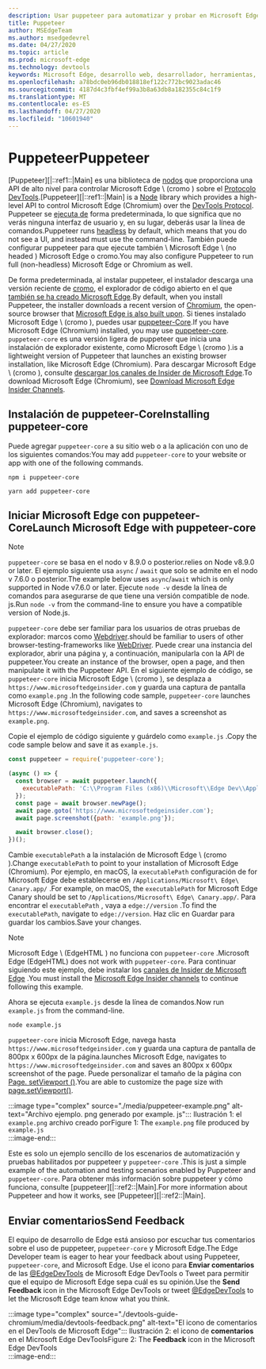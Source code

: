 ```yaml
---
description: Usar puppeteer para automatizar y probar en Microsoft Edge
title: Puppeteer
author: MSEdgeTeam
ms.author: msedgedevrel
ms.date: 04/27/2020
ms.topic: article
ms.prod: microsoft-edge
ms.technology: devtools
keywords: Microsoft Edge, desarrollo web, desarrollador, herramientas, automatización, prueba
ms.openlocfilehash: a78bdc0eb96db018818ef122c772bc9023adac46
ms.sourcegitcommit: 4187d4c3fbf4ef99a3b8a63db8a182355c84c1f9
ms.translationtype: MT
ms.contentlocale: es-ES
ms.lasthandoff: 04/27/2020
ms.locfileid: "10601940"
---
```

# <span data-ttu-id="5a96b-104">Puppeteer</span><span class="sxs-lookup"><span data-stu-id="5a96b-104">Puppeteer</span></span>  

<span data-ttu-id="5a96b-105">[Puppeteer][|::ref1::|Main] es una biblioteca de [nodos][NodejsMain] que proporciona una API de alto nivel para controlar Microsoft Edge \ (cromo \) sobre el [Protocolo DevTools][GithubChromedevtoolsProtocol].</span><span class="sxs-lookup"><span data-stu-id="5a96b-105">[Puppeteer][|::ref1::|Main] is a [Node][NodejsMain] library which provides a high-level API to control Microsoft Edge \(Chromium\) over the [DevTools Protocol][GithubChromedevtoolsProtocol].</span></span>  <span data-ttu-id="5a96b-106">Puppeteer se [ejecuta de][WikiHeadlessBrowser] forma predeterminada, lo que significa que no verás ninguna interfaz de usuario y, en su lugar, deberás usar la línea de comandos.</span><span class="sxs-lookup"><span data-stu-id="5a96b-106">Puppeteer runs [headless][WikiHeadlessBrowser] by default, which means that you do not see a UI, and instead must use the command-line.</span></span>  <span data-ttu-id="5a96b-107">También puede configurar puppeteer para que ejecute también \ Microsoft Edge \ (no headed \) Microsoft Edge o cromo.</span><span class="sxs-lookup"><span data-stu-id="5a96b-107">You may also configure Puppeteer to run full \(non-headless\) Microsoft Edge or Chromium as well.</span></span>  

<span data-ttu-id="5a96b-108">De forma predeterminada, al instalar puppeteer, el instalador descarga una versión reciente de [cromo][ChromiumHome], el explorador de código abierto en el que [también se ha creado Microsoft Edge][MicrosoftBlogsWindowsExperience20181206].</span><span class="sxs-lookup"><span data-stu-id="5a96b-108">By default, when you install Puppeteer, the installer downloads a recent version of [Chromium][ChromiumHome], the open-source browser that [Microsoft Edge is also built upon][MicrosoftBlogsWindowsExperience20181206].</span></span>  <span data-ttu-id="5a96b-109">Si tienes instalado Microsoft Edge \ (cromo \), puedes usar [puppeteer-Core][PuppeteerApivscore].</span><span class="sxs-lookup"><span data-stu-id="5a96b-109">If you have Microsoft Edge \(Chromium\) installed, you may use [puppeteer-core][PuppeteerApivscore].</span></span>  `puppeteer-core` <span data-ttu-id="5a96b-110">es una versión ligera de puppeteer que inicia una instalación de explorador existente, como Microsoft Edge \ (cromo \).</span><span class="sxs-lookup"><span data-stu-id="5a96b-110">is a lightweight version of Puppeteer that launches an existing browser installation, like Microsoft Edge \(Chromium\).</span></span>  <span data-ttu-id="5a96b-111">Para descargar Microsoft Edge \ (cromo \), consulte [descargar los canales de Insider de Microsoft Edge][MicrosoftedgeinsiderDownload].</span><span class="sxs-lookup"><span data-stu-id="5a96b-111">To download Microsoft Edge \(Chromium\), see [Download Microsoft Edge Insider Channels][MicrosoftedgeinsiderDownload].</span></span>

## <span data-ttu-id="5a96b-112">Instalación de puppeteer-Core</span><span class="sxs-lookup"><span data-stu-id="5a96b-112">Installing puppeteer-core</span></span>  

<span data-ttu-id="5a96b-113">Puede agregar `puppeteer-core` a su sitio web o a la aplicación con uno de los siguientes comandos:</span><span class="sxs-lookup"><span data-stu-id="5a96b-113">You may add `puppeteer-core` to your website or app with one of the following commands.</span></span>  

```shell
npm i puppeteer-core
```  

```shell
yarn add puppeteer-core
```  

## <span data-ttu-id="5a96b-114">Iniciar Microsoft Edge con puppeteer-Core</span><span class="sxs-lookup"><span data-stu-id="5a96b-114">Launch Microsoft Edge with puppeteer-core</span></span>  

> [!NOTE]
> `puppeteer-core` <span data-ttu-id="5a96b-115">se basa en el nodo v 8.9.0 o posterior.</span><span class="sxs-lookup"><span data-stu-id="5a96b-115">relies on Node v8.9.0 or later.</span></span>  <span data-ttu-id="5a96b-116">El ejemplo siguiente usa `async` / `await` que solo se admite en el nodo v 7.6.0 o posterior.</span><span class="sxs-lookup"><span data-stu-id="5a96b-116">The example below uses `async`/`await` which is only supported in Node v7.6.0 or later.</span></span>  <span data-ttu-id="5a96b-117">Ejecute `node -v` desde la línea de comandos para asegurarse de que tiene una versión compatible de node. js.</span><span class="sxs-lookup"><span data-stu-id="5a96b-117">Run `node -v` from the command-line to ensure you have a compatible version of Node.js.</span></span>  

`puppeteer-core` <span data-ttu-id="5a96b-118">debe ser familiar para los usuarios de otras pruebas de explorador: marcos como [Webdriver][WebDriverEdgehtmlMain].</span><span class="sxs-lookup"><span data-stu-id="5a96b-118">should be familiar to users of other browser-testing-frameworks like [WebDriver][WebDriverEdgehtmlMain].</span></span>  <span data-ttu-id="5a96b-119">Puede crear una instancia del explorador, abrir una página y, a continuación, manipularla con la API de puppeteer.</span><span class="sxs-lookup"><span data-stu-id="5a96b-119">You create an instance of the browser, open a page, and then manipulate it with the Puppeteer API.</span></span>  <span data-ttu-id="5a96b-120">En el siguiente ejemplo de código, se `puppeteer-core` inicia Microsoft Edge \ (cromo \), se desplaza a `https://www.microsoftedgeinsider.com` y guarda una captura de pantalla como `example.png` .</span><span class="sxs-lookup"><span data-stu-id="5a96b-120">In the following code sample, `puppeteer-core` launches Microsoft Edge \(Chromium\), navigates to `https://www.microsoftedgeinsider.com`, and saves a screenshot as `example.png`.</span></span>  

<span data-ttu-id="5a96b-121">Copie el ejemplo de código siguiente y guárdelo como `example.js` .</span><span class="sxs-lookup"><span data-stu-id="5a96b-121">Copy the code sample below and save it as `example.js`.</span></span>  

```javascript
const puppeteer = require('puppeteer-core');

(async () => {
  const browser = await puppeteer.launch({
    executablePath: 'C:\\Program Files (x86)\\Microsoft\\Edge Dev\\Application\\msedge.exe'
  });
  const page = await browser.newPage();
  await page.goto('https://www.microsoftedgeinsider.com');
  await page.screenshot({path: 'example.png'});

  await browser.close();
})();
```  

<span data-ttu-id="5a96b-122">Cambie `executablePath` a la instalación de Microsoft Edge \ (cromo \).</span><span class="sxs-lookup"><span data-stu-id="5a96b-122">Change `executablePath` to point to your installation of Microsoft Edge \(Chromium\).</span></span>  <span data-ttu-id="5a96b-123">Por ejemplo, en macOS, la `executablePath` configuración de for Microsoft Edge debe establecerse en `/Applications/Microsoft\ Edge\ Canary.app/` .</span><span class="sxs-lookup"><span data-stu-id="5a96b-123">For example, on macOS, the `executablePath` for Microsoft Edge Canary should be set to `/Applications/Microsoft\ Edge\ Canary.app/`.</span></span>  <span data-ttu-id="5a96b-124">Para encontrar el `executablePath` , vaya a `edge://version` .</span><span class="sxs-lookup"><span data-stu-id="5a96b-124">To find the `executablePath`, navigate to `edge://version`.</span></span>  <span data-ttu-id="5a96b-125">Haz clic en Guardar para guardar los cambios.</span><span class="sxs-lookup"><span data-stu-id="5a96b-125">Save your changes.</span></span>  

> [!NOTE]
> <span data-ttu-id="5a96b-126">Microsoft Edge \ (EdgeHTML \) no funciona con `puppeteer-core` .</span><span class="sxs-lookup"><span data-stu-id="5a96b-126">Microsoft Edge \(EdgeHTML\) does not work with `puppeteer-core`.</span></span>  <span data-ttu-id="5a96b-127">Para continuar siguiendo este ejemplo, debe instalar los [canales de Insider de Microsoft Edge][MicrosoftedgeinsiderDownload] .</span><span class="sxs-lookup"><span data-stu-id="5a96b-127">You must install the [Microsoft Edge Insider channels][MicrosoftedgeinsiderDownload] to continue following this example.</span></span>  

<span data-ttu-id="5a96b-128">Ahora se ejecuta `example.js` desde la línea de comandos.</span><span class="sxs-lookup"><span data-stu-id="5a96b-128">Now run `example.js` from the command-line.</span></span>  

```shell
node example.js
```  

`puppeteer-core` <span data-ttu-id="5a96b-129">inicia Microsoft Edge, navega hasta `https://www.microsoftedgeinsider.com` y guarda una captura de pantalla de 800px x 600px de la página.</span><span class="sxs-lookup"><span data-stu-id="5a96b-129">launches Microsoft Edge, navigates to `https://www.microsoftedgeinsider.com` and saves an 800px x 600px screenshot of the page.</span></span>  <span data-ttu-id="5a96b-130">Puede personalizar el tamaño de la página con [Page. setViewport ()][PuppeteerApipagesetviewport].</span><span class="sxs-lookup"><span data-stu-id="5a96b-130">You are able to customize the page size with [page.setViewport()][PuppeteerApipagesetviewport].</span></span>  

:::image type="complex" source="./media/puppeteer-example.png" alt-text="Archivo ejemplo. png generado por example. js":::
   <span data-ttu-id="5a96b-132">Ilustración 1: el `example.png` archivo creado por</span><span class="sxs-lookup"><span data-stu-id="5a96b-132">Figure 1:  The `example.png` file produced by</span></span> `example.js`  
:::image-end:::  

<!--  
> ##### Figure 1  
> The `example.png` file produced by `example.js`  
> ![The example.png file produced by example.js](./media/puppeteer-example.png)  
-->  

<span data-ttu-id="5a96b-133">Este es solo un ejemplo sencillo de los escenarios de automatización y pruebas habilitados por puppeteer y `puppeteer-core` .</span><span class="sxs-lookup"><span data-stu-id="5a96b-133">This is just a simple example of the automation and testing scenarios enabled by Puppeteer and `puppeteer-core`.</span></span>  <span data-ttu-id="5a96b-134">Para obtener más información sobre puppeteer y cómo funciona, consulte [puppeteer][|::ref2::|Main].</span><span class="sxs-lookup"><span data-stu-id="5a96b-134">For more information about Puppeteer and how it works, see [Puppeteer][|::ref2::|Main].</span></span>  

## <span data-ttu-id="5a96b-135">Enviar comentarios</span><span class="sxs-lookup"><span data-stu-id="5a96b-135">Send Feedback</span></span>  

<span data-ttu-id="5a96b-136">El equipo de desarrollo de Edge está ansioso por escuchar tus comentarios sobre el uso de puppeteer, `puppeteer-core` y Microsoft Edge.</span><span class="sxs-lookup"><span data-stu-id="5a96b-136">The Edge Developer team is eager to hear your feedback about using Puppeteer, `puppeteer-core`, and Microsoft Edge.</span></span>  <span data-ttu-id="5a96b-137">Use el icono para **Enviar comentarios** de las [@EdgeDevTools][TwitterIntentTweetEdgedevtools] de Microsoft Edge DevTools o Tweet para permitir que el equipo de Microsoft Edge sepa cuál es su opinión.</span><span class="sxs-lookup"><span data-stu-id="5a96b-137">Use the **Send Feedback** icon in the Microsoft Edge DevTools or tweet [@EdgeDevTools][TwitterIntentTweetEdgedevtools] to let the Microsoft Edge team know what you think.</span></span>  


:::image type="complex" source="./devtools-guide-chromium/media/devtools-feedback.png" alt-text="El icono de comentarios en el DevTools de Microsoft Edge":::
   <span data-ttu-id="5a96b-139">Ilustración 2: el icono de **comentarios** en el Microsoft Edge DevTools</span><span class="sxs-lookup"><span data-stu-id="5a96b-139">Figure 2:  The **Feedback** icon in the Microsoft Edge DevTools</span></span>  
:::image-end:::  

<!--  
> ##### Figure 2  
> The **Feedback** icon in the Microsoft Edge DevTools  
> ![The Feedback icon in the Microsoft Edge DevTools](./devtools-guide-chromium/media/devtools-feedback.png)  
-->  

<!--## See also  

*   [WebDriver (Chromium)][WebdriverChromiumMain]  
*   [WebDriver (EdgeHTML)][WebdriverEdgehtmlMain]  
*   [Chrome DevTools Protocol Viewer on GitHub][GithubChromedevtoolsProtocol]  
*   [Microsoft Edge: Making the web better through more open source collaboration on Microsoft Experience Blog][MicrosoftBlogsWindowsExperience20181206]  
*   [Download Microsoft Edge Insider Channels][MicrosoftedgeinsiderDownload]  
*   [Chromium on The Chromium Projects][ChromiumHome]  
*   [Node.js][NodejsMain]  
*   [Puppeteer][PuppeteerMain]  
*   [puppeteer vs. puppeteer-core][PuppeteerApivscore]  
*   [page.setViewport() on Puppeteer][PuppeteerApipagesetviewport]  
*   [Headless browser on Wikipedia][WikiHeadlessBrowser]  -->  

<!-- image links -->  

<!-- links -->  

[WebdriverChromiumMain]: ./webdriver-chromium.md "Controlador WebDrive (cromo)"  
[WebdriverEdgehtmlMain]: ./webdriver.md "Controlador WebDrive (EdgeHTML)"  

[GithubChromedevtoolsProtocol]: https://chromedevtools.github.io/devtools-protocol "Visor de protocolo de cromo DevTools | GitHub"  

[MicrosoftBlogsWindowsExperience20181206]: https://blogs.windows.com/windowsexperience/2018/12/06/microsoft-edge-making-the-web-better-through-more-open-source-collaboration "Microsoft Edge: cómo mejorar la eficacia de la web mediante una mayor colaboración de código abierto | Blog de experiencia de Microsoft"  

[MicrosoftedgeinsiderDownload]: https://www.microsoftedgeinsider.com/download "Descargar los canales de Insider de Microsoft Edge"  

[ChromiumHome]: https://www.chromium.org/Home "Cromo | Proyectos de cromo"  

[NodejsMain]: https://nodejs.org "Node. js"  

[PuppeteerMain]: https://pptr.dev "Puppeteer"  
[PuppeteerApivscore]: https://pptr.dev/#?product=Puppeteer&version=v2.0.0&show=api-puppeteer-vs-puppeteer-core "puppeteer frente a puppeteer-Core | Puppeteer"  
[PuppeteerApipagesetviewport]: https://pptr.dev/#?product=Puppeteer&version=v2.0.0&show=api-pagesetviewportviewport "Page. setViewport (ventanilla) | Puppeteer"  

[TwitterIntentTweetEdgedevtools]: https://twitter.com/intent/tweet?text=@EdgeDevTools "@EdgeDevTools: publica un tweet | Twitter"  

[WikiHeadlessBrowser]: https://en.wikipedia.org/wiki/Headless_browser "Explorador sin periféricos | Wikipedia"  
